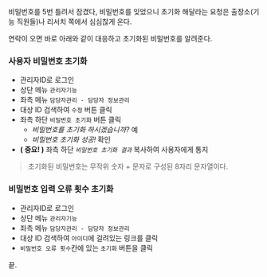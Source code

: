 비밀번호를 5번 틀려서 잠겼다, 비밀번호를 잊었으니 초기화 해달라는 요청은 출장소(기능 직원들)나 리서치 쪽에서 심심찮게 온다.

연락이 오면 바로 아래와 같이 대응하고 초기화된 비밀번호를 알려준다.

### 사용자 비밀번호 초기화

- 관리자ID로 로그인
- 상단 메뉴 `관리자기능`
- 좌측 메뉴 `담당자관리 - 담당자 정보관리`
- 대상 ID 검색하여 `수정` 버튼 클릭
- 좌측 하단 `비밀번호 초기화` 버튼 클릭
    - _비밀번호를 초기화 하시겠습니까?_ 예
    - _비밀번호 초기화 성공!_ 확인
- **( 중요! )** 좌측 하단 _`비밀번호 초기화 결과`_ 복사하여 사용자에게 통지
> 초기화된 비밀번호는 무작위 숫자 + 문자로 구성된 8자리 문자열이다.  


### 비밀번호 입력 오류 횟수 초기화

- 관리자ID로 로그인
- 상단 메뉴 `관리자기능`
- 좌측 메뉴 `담당자관리 - 담당자 정보관리`
- 대상 ID 검색하여 `아이디`에 걸려있는 링크를 클릭
- `비밀번호 오류 횟수`칸에 있는 `초기화` 버튼을 클릭


끝.